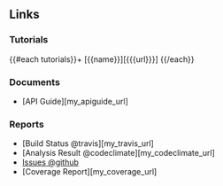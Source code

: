 Links
------

### Tutorials

{{#each tutorials}}+ [{{name}}][{{{url}}}]
{{/each}}

### Documents

+ [API Guide][my_apiguide_url]

### Reports

+ [Build Status @travis][my_travis_url]
+ [Analysis Result @codeclimate][my_codeclimate_url]
+ [Issues @github]({{pkg.bugs.url}})
+ [Coverage Report][my_coverage_url]
